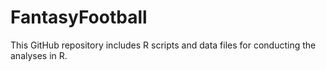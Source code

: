 FantasyFootball
===============
This GitHub repository includes R scripts and data files for conducting the analyses in R.
